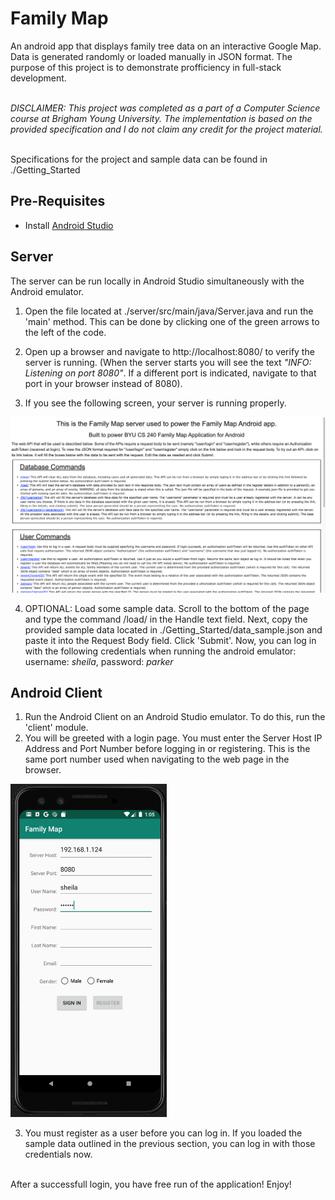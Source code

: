 # Family Map

An android app that displays family tree data on an interactive Google Map.
Data is generated randomly or loaded manually in JSON format. The purpose
of this project is to demonstrate profficiency in full-stack development.

<br>
<i>DISCLAIMER: This project was completed as a part of a Computer Science course at Brigham Young University.
The implementation is based on the provided specification and I do not claim any credit for the project material.</i>
<br><br>

Specifications for the project and sample data can be found in ./Getting_Started

## Pre-Requisites
* Install [Android Studio](https://developer.android.com/studio/?gclid=CjwKCAjwvtX0BRAFEiwAGWJyZBN9KQx6_oF0RENjrMMa0yMxHRySpHMvjteQVWSlC34toDA5xPVVURoCxlkQAvD_BwE&gclsrc=aw.ds)

## Server

The server can be run locally in Android Studio simultaneously with the Android emulator.

1. Open the file located at ./server/src/main/java/Server.java and run the 'main' method.
  This can be done by clicking one of the green arrows to the left of the code.

2. Open up a browser and navigate to http://localhost:8080/ to verify the server is running. 
(When the server starts you will see the text <i>"INFO: Listening on port 8080"</i>.
If a different port is indicated, navigate to that port in your browser instead
of 8080).

3. If you see the following screen, your server is running properly.

<img src="assets/web_page.png" alt="Web Page" width="700"/>

4. OPTIONAL: Load some sample data. Scroll to the bottom of the page and type the command /load/
in the Handle text field. Next, copy the provided sample data located in ./Getting_Started/data_sample.json 
and paste it into the Request Body field. Click 'Submit'. Now, you can log in with the following credentials
when running the android emulator: username: <i>sheila</i>, password: <i>parker</i>

## Android Client
1. Run the Android Client on an Android Studio emulator. To do this, run the 'client' module.
2. You will be greeted with a login page. You must enter the Server Host IP Address and Port
Number before logging in or registering. This is the same port number used when navigating to the
web page in the browser.

<img src="assets/login_page.png" alt="Login Page" width="250"/>

3. You must register as a user before you can log in. If you loaded the sample data outlined in the previous
section, you can log in with those credentials now.
<br>
After a successfull login, you have free run of the application! Enjoy!
